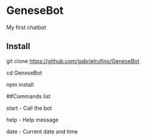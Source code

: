 # GeneseBot
My first chatbot

## Install

git clone https://github.com/gabrielrufino/GeneseBot

cd GeneseBot

npm install

##Commands list

start - Call the bot

help - Help message

date - Current date and time
